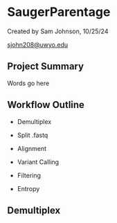 # SaugerParentage
Created by Sam Johnson, 10/25/24

sjohn208@uwyo.edu

## Project Summary

Words go here



## Workflow Outline

* Demultiplex

* Split .fastq

* Alignment

* Variant Calling

* Filtering

* Entropy

## Demultiplex

